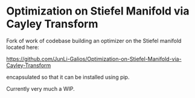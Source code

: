 # Optimization on Stiefel Manifold via Cayley Transform
Fork of work of codebase building an optimizer on the Stiefel manifold located here:

https://github.com/JunLi-Galios/Optimization-on-Stiefel-Manifold-via-Cayley-Transform

encapsulated so that it can be installed using pip.

Currently very much a WIP.
